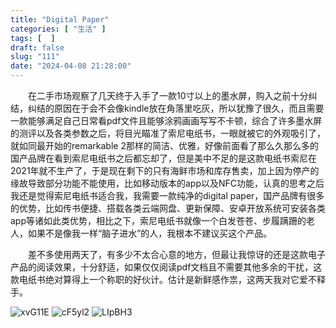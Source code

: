 ```yaml
---
title: "Digital Paper"
categories: [ "生活" ]
tags: [  ]
draft: false
slug: "111"
date: "2024-04-08 21:28:00"
---
```


&emsp;&emsp;在二手市场观察了几天终于入手了一款10寸以上的墨水屏，购入之前十分纠结，纠结的原因在于会不会像kindle放在角落里吃灰，所以犹豫了很久，而且需要一款能够满足自己日常看pdf文件且能够涂鸦画画写写不卡顿，综合了许多墨水屏的测评以及各类参数之后，将目光瞄准了索尼电纸书，一眼就被它的外观吸引了，就如同最开始的remarkable 2那样的简洁、优雅，好像前面看了那么久那么多的国产品牌在看到索尼电纸书之后都忘却了，但是美中不足的是这款电纸书索尼在2021年就不生产了，于是现在剩下的只有海鲜市场和库存售卖，加上因为停产的缘故导致部分功能不能使用，比如移动版本的app以及NFC功能，认真的思考之后我还是觉得索尼电纸书适合我，我需要一款纯净的digital paper，国产品牌有很多的优势，比如传书便捷、搭载各类云端网盘、更新保障、安卓开放系统可安装各类app等诸如此类优势，相比之下，索尼电纸书就像一个白发苍苍、步履蹒跚的老人，如果不是像我一样“脑子进水”的人，我根本不建议买这个产品。

&emsp;&emsp;差不多使用两天了，有多少不太合心意的地方，但最让我惊讶的还是这款电子产品的阅读效果，十分舒适，如果仅仅阅读pdf文档且不需要其他多余的干扰，这款电纸书绝对算得上一个称职的好伙计。估计是新鲜感作祟，这两天我对它爱不释手。

![xvG11E](https://blog.wangyunzi.com/2024/04/09/xvG11E.jpg)
![cF5yl2](https://blog.wangyunzi.com/2024/04/09/cF5yl2.jpg)
![LIpBH3](https://blog.wangyunzi.com/2024/04/09/LIpBH3.jpg)